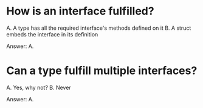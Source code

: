 # How is an interface fulfilled?

A. A type has all the required interface's methods defined on it
B. A struct embeds the interface in its definition

Answer: A.

# Can a type fulfill multiple interfaces?

A. Yes, why not?
B. Never

Answer: A.
